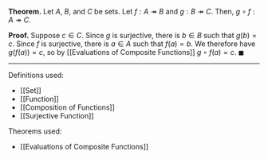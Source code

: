 **Theorem.** Let $A$, $B$, and $C$ be sets. Let $f:A\twoheadrightarrow B$ and $g:B\twoheadrightarrow C$. Then, $g\circ f:A\twoheadrightarrow C$.

**Proof.** Suppose $c\in C$. Since $g$ is surjective, there is $b\in B$ such that $g(b)=c$. Since $f$ is surjective, there is $a\in A$ such that $f(a)=b$. We therefore have $g(f(a))=c$, so by [[Evaluations of Composite Functions]] $g\circ f(a)=c$. $\blacksquare$
***
Definitions used:
- [[Set]]
- [[Function]]
- [[Composition of Functions]]
- [[Surjective Function]]

Theorems used:
- [[Evaluations of Composite Functions]]